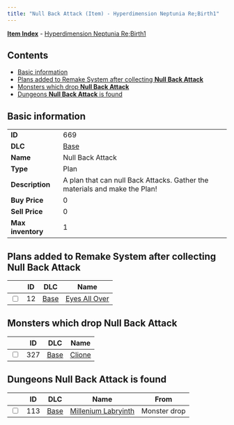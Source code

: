 ```yaml
---
title: "Null Back Attack (Item) - Hyperdimension Neptunia Re;Birth1"
---
```


[**Item Index**](/neptunia/rb1/item/index.html) - [Hyperdimension Neptunia Re;Birth1](/neptunia/rb1)

## Contents

- [Basic information](#basic-information)
- [Plans added to Remake System after collecting **Null Back Attack**](#plans-added-to-remake-system-after-collecting-null-back-attack)
- [Monsters which drop **Null Back Attack**](#monsters-which-drop-null-back-attack)
- [Dungeons **Null Back Attack** is found](#dungeons-null-back-attack-is-found)

## Basic information

|   |   |
| -- | -- |
| **ID** | 669 |
| **DLC** | [Base](/neptunia/rb1/dlc/1-base.html) |
| **Name** | Null Back Attack |
| **Type** | Plan |
| **Description** | A plan that can null Back Attacks. Gather the materials and make the Plan! |
| **Buy Price** | 0 |
| **Sell Price** | 0 |
| **Max inventory** | 1 |


## Plans added to Remake System after collecting **Null Back Attack**

|    | ID | DLC | Name |
| -- | -- | --- | ---- |
| <input type="checkbox" id="rb1-remake-1-12" class="trackbox" /> | 12 | [Base](/neptunia/rb1/dlc/1-base.html) | [Eyes All Over](/neptunia/rb1/remake/1-12-eyes-all-over.html) |


## Monsters which drop **Null Back Attack**

|    | ID | DLC | Name |
| -- | -- | --- | ---- |
| <input type="checkbox" id="rb1-monster-1-327" class="trackbox" /> | 327 | [Base](/neptunia/rb1/dlc/1-base.html) | [Clione](/neptunia/rb1/monster/1-327-clione.html) |


## Dungeons **Null Back Attack** is found

|    | ID | DLC | Name | From |
| -- | -- | --- | ---- | ---- |
| <input type="checkbox" id="rb1-dungeon-1-113" class="trackbox" /> | 113 | [Base](/neptunia/rb1/dlc/1-base.html) | [Millenium Labryinth](/neptunia/rb1/dungeon/1-113-millenium-labryinth.html) | Monster drop |
